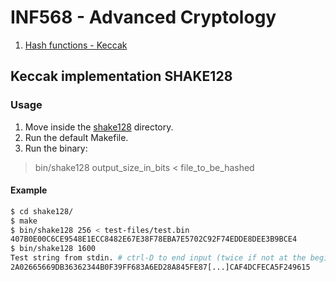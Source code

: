 # INF568 - Advanced Cryptology

1. [Hash functions - Keccak](#keccak-implementation-shake128)

## Keccak implementation SHAKE128

### Usage

1. Move inside the [shake128](shake128) directory.
2. Run the default Makefile. 
3. Run the binary:

> bin/shake128 output_size_in_bits < file_to_be_hashed

#### Example

```bash
$ cd shake128/
$ make
$ bin/shake128 256 < test-files/test.bin
407B0E00C6CE9548E1ECC8482E67E38F78EBA7E5702C92F74EDDE8DEE3B9BCE4
$ bin/shake128 1600
Test string from stdin. # ctrl-D to end input (twice if not at the beginning of a line)
2A02665669DB36362344B0F39FF683A6ED28A845FE87[...]CAF4DCFECA5F249615
```